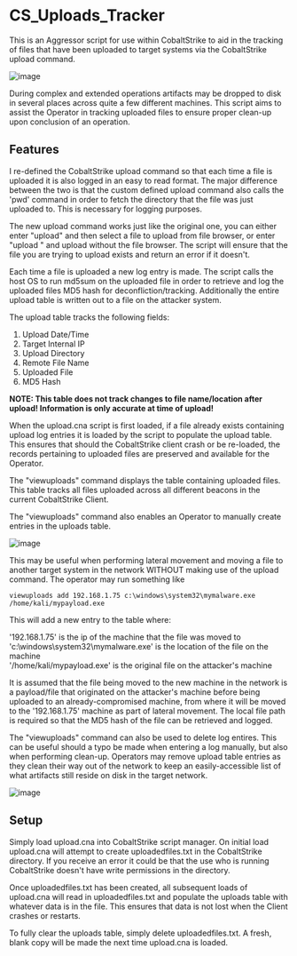# CS_Uploads_Tracker
This is an Aggressor script for use within CobaltStrike to aid in the tracking of files that have been uploaded to target systems via the CobaltStrike upload command.

![image](https://user-images.githubusercontent.com/91164728/200203816-3dd2c913-0b2d-4bf4-bf6f-ec5ab1c0a7c3.png)

During complex and extended operations artifacts may be dropped to disk in several places across quite a few different machines.  This script aims to assist the Operator in tracking uploaded files to ensure proper clean-up upon conclusion of an operation.

## Features

I re-defined the CobaltStrike upload command so that each time a file is uploaded it is also logged in an easy to read format.  The major difference between the two is that the custom defined upload command also calls the 'pwd' command in order to fetch the directory that the file was just uploaded to.  This is necessary for logging purposes.

The new upload command works just like the original one, you can either enter "upload" and then select a file to upload from file browser, or enter "upload <path-to-file>" and upload without the file browser.  The script will ensure that the file you are trying to upload exists and return an error if it doesn't.

Each time a file is uploaded a new log entry is made.  The script calls the host OS to run md5sum on the uploaded file in order to retrieve and log the uploaded files MD5 hash for deconfliction/tracking. Additionally the entire upload table is written out to a file on the attacker system. 

The upload table tracks the following fields:

1. Upload Date/Time
2. Target Internal IP
3. Upload Directory
4. Remote File Name
5. Uploaded File
6. MD5 Hash

**NOTE: This table does not track changes to file name/location after upload! Information is only accurate at time of upload!**

When the upload.cna script is first loaded, if a file already exists containing upload log entries it is loaded by the script to populate the upload table.  This ensures that should the CobaltStrike client crash or be re-loaded, the records pertaining to uploaded files are preserved and available for the Operator.

The "viewuploads" command displays the table containing uploaded files.  This table tracks all files uploaded across all different beacons in the current CobaltStrike Client.

The "viewuploads" command also enables an Operator to manually create entries in the uploads table.

![image](https://user-images.githubusercontent.com/91164728/200205010-0bbbad22-25d4-4205-a87f-cd7f65cf5d2b.png)

This may be useful when performing lateral movement and moving a file to another target system in the network WITHOUT making use of the upload command.  The operator may run something like 

```viewuploads add 192.168.1.75 c:\windows\system32\mymalware.exe /home/kali/mypayload.exe```

This will add a new entry to the table where:

'192.168.1.75' is the ip of the machine that the file was moved to  
'c:\windows\system32\mymalware.exe' is the location of the file on the machine  
'/home/kali/mypayload.exe' is the original file on the attacker's machine  

It is assumed that the file being moved to the new machine in the network is a payload/file that originated on the attacker's machine before being uploaded to an already-compromised machine, from where it will be moved to the '192.168.1.75' machine as part of lateral movement.  The local file path is required so that the MD5 hash of the file can be retrieved and logged.

The "viewuploads" command can also be used to delete log entires.  This can be useful should a typo be made when entering a log manually, but also when performing clean-up.  Operators may remove upload table entries as they clean their way out of the network to keep an easily-accessible list of what artifacts still reside on disk in the target network. 

![image](https://user-images.githubusercontent.com/91164728/200205078-3c7e5f7f-b627-4671-aa62-c320d7d2d951.png)

## Setup

Simply load upload.cna into CobaltStrike script manager.  On initial load upload.cna will attempt to create uploadedfiles.txt in the CobaltStrike directory.  If you receive an error it could be that the use who is running CobaltStrike doesn't have write permissions in the directory.  

Once uploadedfiles.txt has been created, all subsequent loads of upload.cna will read in uploadedfiles.txt and populate the uploads table with whatever data is in the file.  This ensures that data is not lost when the Client crashes or restarts.

To fully clear the uploads table, simply delete uploadedfiles.txt.  A fresh, blank copy will be made the next time upload.cna is loaded.
